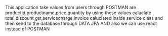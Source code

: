 This application take values from users through POSTMAN are productid,productname,price,quantity by using these values caluclate total,discount,gst,servicecharge,invoice caluclated inside service class and then send to the database through DATA JPA
AND also we can use react instead of POSTMAN 
